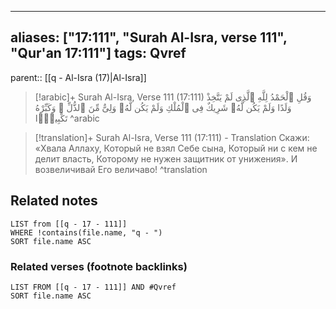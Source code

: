 
---
aliases: ["17:111", "Surah Al-Isra, verse 111", "Qur'an 17:111"]
tags: Qvref
---

parent:: [[q - Al-Isra (17)|Al-Isra]]

> [!arabic]+ Surah Al-Isra, Verse 111 (17:111)
> <span class="quran-arabic">وَقُلِ ٱلْحَمْدُ لِلَّهِ ٱلَّذِى لَمْ يَتَّخِذْ وَلَدًا وَلَمْ يَكُن لَّهُۥ شَرِيكٌ فِى ٱلْمُلْكِ وَلَمْ يَكُن لَّهُۥ وَلِىٌّ مِّنَ ٱلذُّلِّ ۖ وَكَبِّرْهُ تَكْبِيرًۢا</span>
^arabic

> [!translation]+ Surah Al-Isra, Verse 111 (17:111) - Translation
> Скажи: «Хвала Аллаху, Который не взял Себе сына, Который ни с кем не делит власть, Которому не нужен защитник от унижения». И возвеличивай Его величаво!
^translation



## Related notes
```dataview
LIST from [[q - 17 - 111]]
WHERE !contains(file.name, "q - ")
SORT file.name ASC
```

### Related verses (footnote backlinks)
```dataview
LIST FROM [[q - 17 - 111]] AND #Qvref
SORT file.name ASC
```

